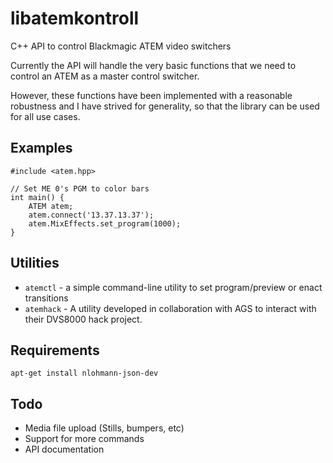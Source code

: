 # libatemkontroll

C++ API to control Blackmagic ATEM video switchers

Currently the API will handle the very basic functions that we need to control
an ATEM as a master control switcher.

However, these functions have been implemented with a reasonable robustness and
I have strived for generality, so that the library can be used for all use
cases.

## Examples

```
#include <atem.hpp>

// Set ME 0's PGM to color bars
int main() {
    ATEM atem;
    atem.connect('13.37.13.37');
    atem.MixEffects.set_program(1000);
}
```

## Utilities

* `atemctl` - a simple command-line utility to set program/preview or enact
  transitions
* `atemhack` - A utility developed in collaboration with AGS to interact with
  their DVS8000 hack project.

## Requirements

```
apt-get install nlohmann-json-dev
```

## Todo

* Media file upload (Stills, bumpers, etc)
* Support for more commands
* API documentation
